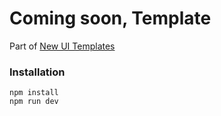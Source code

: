 # Coming soon, Template
Part of [New UI Templates](https://new-ui.com/templates)

### Installation
```
npm install
npm run dev
```